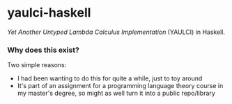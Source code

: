 # yaulci-haskell

*Yet Another Untyped Lambda Calculus Implementation* (YAULCI) in Haskell.

### Why does this exist?
Two simple reasons:
- I had been wanting to do this for quite a while, just to toy around
- It's part of an assignment for a programming language theory course in my master's degree, so might as well turn it into a public repo/library
